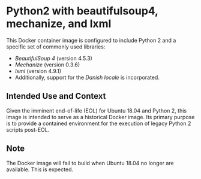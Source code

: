 # Python2 with beautifulsoup4, mechanize, and lxml

This Docker container image is configured to include Python 2 and a specific set of commonly used libraries:
* *BeautifulSoup 4* (version 4.5.3)
* *Mechanize* (version 0.3.6)
* *lxml* (version 4.9.1)
* Additionally, support for the *Danish locale* is incorporated.

## Intended Use and Context

Given the imminent end-of-life (EOL) for Ubuntu 18.04 and Python 2,
this image is intended to serve as a historical Docker image.
Its primary purpose is to provide a contained environment for
the execution of legacy Python 2 scripts post-EOL.

## Note

The Docker image will fail to build when Ubuntu 18.04 no longer are
available. This is expected.
